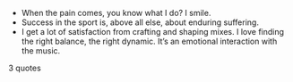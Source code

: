  - When the pain comes, you know what I do? I smile.
 - Success in the sport is, above all else, about enduring suffering.
 - I get a lot of satisfaction from crafting and shaping mixes. I love finding the right balance, the right dynamic. It’s an emotional interaction with the music.

3 quotes
